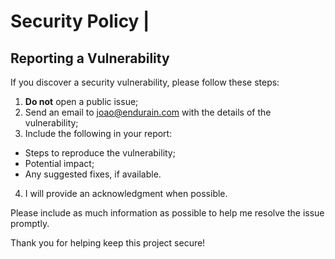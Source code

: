# Security Policy          |

## Reporting a Vulnerability

If you discover a security vulnerability, please follow these steps:

1. **Do not** open a public issue;
2. Send an email to joao@endurain.com with the details of the vulnerability;
3. Include the following in your report:
- Steps to reproduce the vulnerability;
- Potential impact;
- Any suggested fixes, if available.
4. I will provide an acknowledgment when possible.

Please include as much information as possible to help me resolve the issue promptly.

Thank you for helping keep this project secure!
